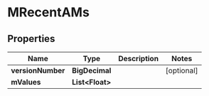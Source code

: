 

# MRecentAMs


## Properties

| Name | Type | Description | Notes |
|------------ | ------------- | ------------- | -------------|
|**versionNumber** | **BigDecimal** |  |  [optional] |
|**mValues** | **List&lt;Float&gt;** |  |  |



